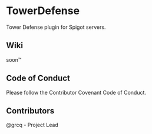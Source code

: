 # TowerDefense

Tower Defense plugin for Spigot servers.

## Wiki

soon:tm:

## Code of Conduct

Please follow the Contributor Covenant Code of Conduct.

## Contributors

@grcq - Project Lead

